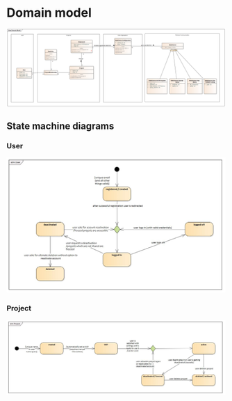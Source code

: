 # Domain model


![domain model](./media/domain_model.png)

## State machine diagrams

### User

![user](./media/user_state_machine_diagram.png)

### Project

![project](./media/project_state_machine_diagram.png)
